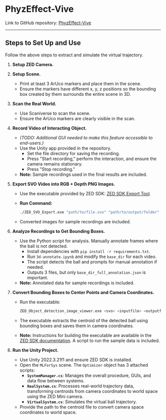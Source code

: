 # PhyzEffect-Vive

Link to GitHub repository: [PhyzEffect-Vive](https://github.com/juimdpp/PhyzEffect-Vive)

---

## Steps to Set Up and Use

Follow the above steps to extract and simulate the virtual trajectory.

1. **Setup ZED Camera.**

2. **Setup Scene.**
   - Print at least 3 ArUco markers and place them in the scene.
   - Ensure the markers have different x, y, z positions so the bounding box created by them surrounds the entire scene in 3D.

3. **Scan the Real World.**
   - Use Scaniverse to scan the scene.
   - Ensure the ArUco markers are clearly visible in the scan.

4. **Record Video of Interacting Object.**
   - *(TODO: Additional GUI needed to make this feature accessible to end-users.)*
   - Use the Unity app provided in the repository.
     - Set the file directory for saving the recording.
     - Press "Start recording," perform the interaction, and ensure the camera remains stationary.
     - Press "Stop recording."
   - **Note:** Sample recordings used in the final results are included.

5. **Export SVO Video into RGB + Depth PNG Images.**
   - Use the executable provided by ZED SDK: [ZED SDK Export Tool](https://github.com/stereolabs/zed-sdk/tree/master/recording/export/svo/cpp).
   - **Run Command:**

     ```bash
     ./ZED_SVO_Export.exe "path/to/file.svo" "path/to/output/folder"
     ```

   - Converted images for sample recordings are included.

6. **Analyze Recordings to Get Bounding Boxes.**
   - Use the Python script for analysis. Manually annotate frames where the ball is not detected.
     - Install dependencies with `pip install -r requirements.txt`.
     - Run `3d-annotate.ipynb` and modify the `base_dir` for each video.
     - The script detects the ball and prompts for manual annotation if needed.
     - Outputs 3 files, but only `base_dir_full_annotation.json` is important.
   - **Note:** Annotated data for sample recordings is included.

7. **Convert Bounding Boxes to Center Points and Camera Coordinates.**
   - Run the executable:

     ```bash
     ZED_Object_detection_image_viewer.exe <svo> <inputfile> <outputfile>
     ```

   - The executable extracts the centroid of the detected ball using bounding boxes and saves them in camera coordinates.
   - **Note:** Instructions for building the executable are available in the [ZED SDK documentation](https://www.stereolabs.com/docs/app-development/cpp/windows). A script to run the sample data is included.

8. **Run the Unity Project.**
   - Use Unity 2022.3.21f1 and ensure ZED SDK is installed.
   - Open the `MLForSys` scene. The `Optimizer` object has 3 attached scripts:
     - **`SystemManager.cs`**: Manages the overall procedure, GUIs, and data flow between systems.
     - **`RealSystem.cs`**: Processes real-world trajectory data, transforming centroids from camera coordinates to world space using the ZED Mini camera.
     - **`VirtualSystem.cs`**: Simulates the virtual ball trajectory.
   - Provide the path to the centroid file to convert camera space coordinates to world space.
